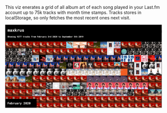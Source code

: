 This viz enerates a grid of all album art of each song played in your Last.fm account up to 75k tracks with month time stamps. 
Tracks stores in localStorage, so only fetches the most recent ones next visit.

![MaxKrus data](/thumbnail.png)
